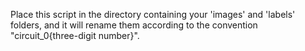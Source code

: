 Place this script in the directory containing your 'images' and 'labels' folders, and it will rename them according to the convention "circuit_0{three-digit number}".
